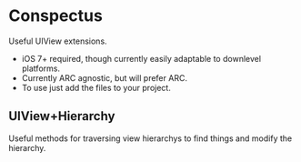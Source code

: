 Conspectus
==========
Useful UIView extensions.

* iOS 7+ required, though currently easily adaptable to downlevel platforms.
* Currently ARC agnostic, but will prefer ARC.
* To use just add the files to your project.

UIView+Hierarchy
----------------
Useful methods for traversing view hierarchys to find things and modify the hierarchy.
